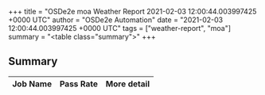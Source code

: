 +++
title = "OSDe2e moa Weather Report 2021-02-03 12:00:44.003997425 +0000 UTC"
author = "OSDe2e Automation"
date = "2021-02-03 12:00:44.003997425 +0000 UTC"
tags = ["weather-report", "moa"]
summary = "<table class=\"summary\"></table>"
+++
## Summary

| Job Name | Pass Rate | More detail |
|----------|-----------|-------------|



